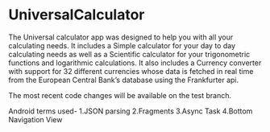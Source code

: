 # UniversalCalculator
The Universal calculator app was designed to help you with all your calculating needs. It includes a Simple calculator for your day  to day calculating needs as well as a Scientific calculator for your trigonometric functions and logarithmic calculations. It also includes a Currency converter with support for 32 different currencies whose data is fetched in real time from the European Central Bank’s database using the Frankfurter api.

The most recent code changes will be available on the test branch.

Android terms used-
1.JSON parsing
2.Fragments
3.Async Task
4.Bottom Navigation View
